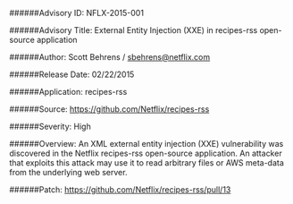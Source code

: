 ######Advisory ID:
NFLX-2015-001

######Advisory Title:
External Entity Injection (XXE) in recipes-rss open-source application

######Author:
Scott Behrens / sbehrens@netflix.com

######Release Date:
02/22/2015

######Application:
recipes-rss

######Source:
https://github.com/Netflix/recipes-rss

######Severity:
High

######Overview:
An XML external entity injection (XXE) vulnerability was discovered in the Netflix recipes-rss open-source application. An attacker that exploits this attack may use it to read arbitrary files or AWS meta-data from the underlying web server.

######Patch:
https://github.com/Netflix/recipes-rss/pull/13
